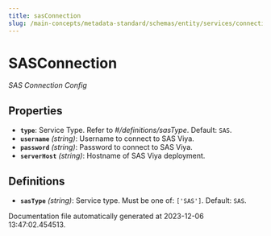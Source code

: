 ```yaml
---
title: sasConnection
slug: /main-concepts/metadata-standard/schemas/entity/services/connections/database/sasconnection
---
```


# SASConnection

*SAS Connection Config*

## Properties

- **`type`**: Service Type. Refer to *#/definitions/sasType*. Default: `SAS`.
- **`username`** *(string)*: Username to connect to SAS Viya.
- **`password`** *(string)*: Password to connect to SAS Viya.
- **`serverHost`** *(string)*: Hostname of SAS Viya deployment.
## Definitions

- **`sasType`** *(string)*: Service type. Must be one of: `['SAS']`. Default: `SAS`.


Documentation file automatically generated at 2023-12-06 13:47:02.454513.
